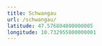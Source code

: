 ```yaml
---
title: Schwangau
url: /schwangau/
latitude: 47.576804800000005
longitude: 10.732955800000001
---
```

